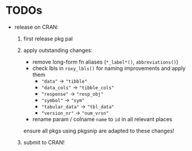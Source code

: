 # TODOs

-   release on CRAN:

    1.  first release pkg pal

    2.  apply outstanding changes:

        -   remove long-form fn aliases (`*_label*()`, `abbreviations()`)
        -   check lbls in `roxy_lbls()` for naming improvements and apply them
            -   `"data"` -\> `"tibble"`
            -   `"data_cols"` -\> `"tibble_cols"`
            -   `"response"` -\> `"resp_obj"`
            -   `"symbol"` -\> `"sym"`
            -   `"tabular_data"` -\> `"tbl_data"`
            -   `"version_nr"` -\> `"num_vrsn"`
        -   rename param / colname `name` to `id` in all relevant places

        ensure all pkgs using pkgsnip are adapted to these changes!

    3.  submit to CRAN!
